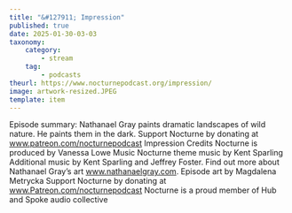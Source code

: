 ```yaml
---
title: "&#127911; Impression"
published: true
date: 2025-01-30-03-03
taxonomy:
    category:
        - stream
    tag:
        - podcasts
theurl: https://www.nocturnepodcast.org/impression/
image: artwork-resized.JPEG
template: item
---
```


Episode summary: Nathanael Gray paints dramatic landscapes of wild nature. He paints them in the dark. Support Nocturne by donating at www.patreon.com/nocturnepodcast Impression Credits Nocturne is produced by Vanessa Lowe Music Nocturne theme music by Kent Sparling Additional music by Kent Sparling and Jeffrey Foster. Find out more about Nathanael Gray&rsquo;s art www.nathanaelgray.com. Episode art by Magdalena Metrycka Support Nocturne by donating at www.Patreon.com/nocturnepodcast Nocturne is a proud member of Hub and Spoke audio collective
